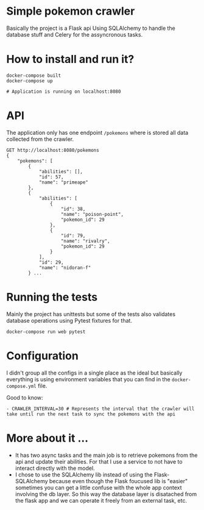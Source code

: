 # Simple pokemon crawler

Basically the project is a Flask api Using SQLAlchemy to handle the database stuff and Celery for the assyncronous tasks.

# How to install and run it?
```
docker-compose built
docker-compose up

# Application is running on localhost:8080
```

# API
The application only has one endpoint `/pokemons` where is stored all data collected from the crawler.
```
GET http://localhost:8080/pokemons
{
    "pokemons": [
        {
            "abilities": [],
            "id": 57,
            "name": "primeape"
        },
        {
            "abilities": [
                {
                    "id": 38,
                    "name": "poison-point",
                    "pokemon_id": 29
                },
                {
                    "id": 79,
                    "name": "rivalry",
                    "pokemon_id": 29
                }
            ],
            "id": 29,
            "name": "nidoran-f"
        } ...
```

# Running the tests
Mainly the project has unittests but some of the tests also validates database operations using Pytest fixtures for that.
```
docker-compose run web pytest
```

# Configuration
I didn't group all the configs in a single place as the ideal but basically everything is using environment variables that you can find in the `docker-compose.yml` file.

Good to know:
```
- CRAWLER_INTERVAL=30 # Represents the interval that the crawler will take until run the next task to sync the pokemons with the api
```

# More about it ...
- It has two async tasks and the main job is to retrieve pokemons from the api and update their abilities. For that I use a service to not have to interact directly with
the model.
- I chose to use the SQLAlchemy lib instead of using the Flask-SQLAlchemy because even though the Flask foucused lib is "easier" sometimes you can get a little confuse
  with the whole app context involving the db layer. So this way the database layer is disatached from the flask app and we can operate it freely from an external task,
etc.
